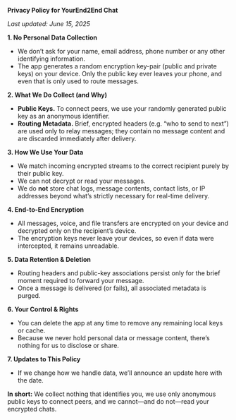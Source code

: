 **Privacy Policy for YourEnd2End Chat**

*Last updated: June 15, 2025*

**1. No Personal Data Collection**

* We don’t ask for your name, email address, phone number or any other identifying information.
* The app generates a random encryption key-pair (public and private keys) on your device. Only the public key ever leaves your phone, and even that is only used to route messages.

**2. What We Do Collect (and Why)**

* **Public Keys.** To connect peers, we use your randomly generated public key as an anonymous identifier.
* **Routing Metadata.** Brief, encrypted headers (e.g. “who to send to next”) are used only to relay messages; they contain no message content and are discarded immediately after delivery.

**3. How We Use Your Data**

* We match incoming encrypted streams to the correct recipient purely by their public key.
* We can not decrypt or read your messages.
* We do **not** store chat logs, message contents, contact lists, or IP addresses beyond what’s strictly necessary for real-time delivery.

**4. End-to-End Encryption**

* All messages, voice, and file transfers are encrypted on your device and decrypted only on the recipient’s device.
* The encryption keys never leave your devices, so even if data were intercepted, it remains unreadable.

**5. Data Retention & Deletion**

* Routing headers and public-key associations persist only for the brief moment required to forward your message.
* Once a message is delivered (or fails), all associated metadata is purged.

**6. Your Control & Rights**

* You can delete the app at any time to remove any remaining local keys or cache.
* Because we never hold personal data or message content, there’s nothing for us to disclose or share.

**7. Updates to This Policy**

* If we change how we handle data, we’ll announce an update here with the date.

**In short:** We collect nothing that identifies you, we use only anonymous public keys to connect peers, and we cannot—and do not—read your encrypted chats.
